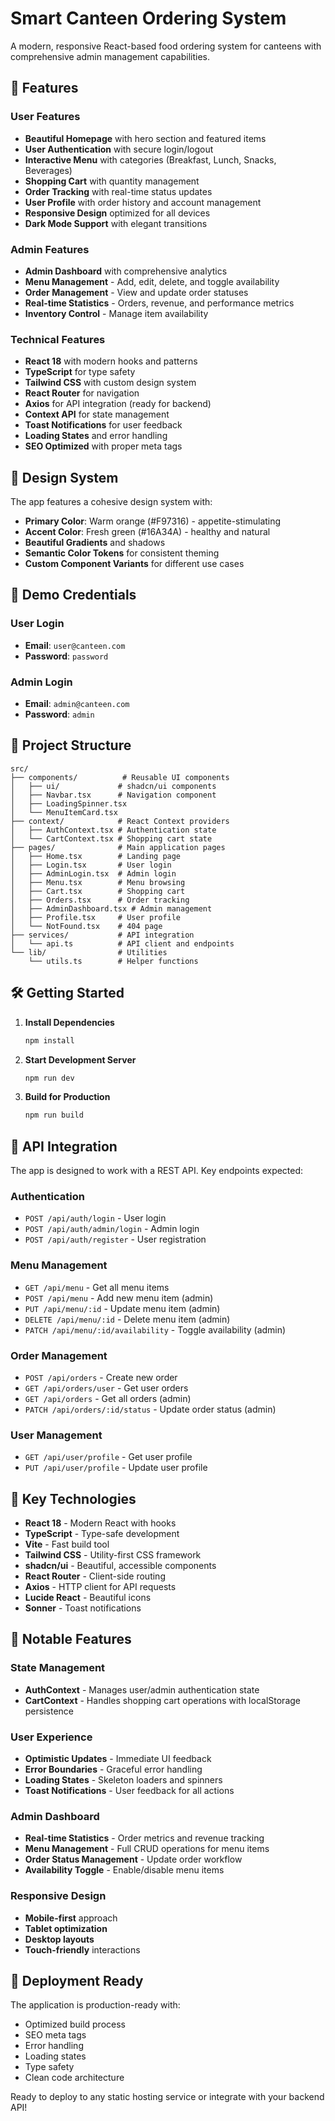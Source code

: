 # Smart Canteen Ordering System

A modern, responsive React-based food ordering system for canteens with comprehensive admin management capabilities.

## 🚀 Features

### User Features
- **Beautiful Homepage** with hero section and featured items
- **User Authentication** with secure login/logout
- **Interactive Menu** with categories (Breakfast, Lunch, Snacks, Beverages)
- **Shopping Cart** with quantity management
- **Order Tracking** with real-time status updates
- **User Profile** with order history and account management
- **Responsive Design** optimized for all devices
- **Dark Mode Support** with elegant transitions

### Admin Features
- **Admin Dashboard** with comprehensive analytics
- **Menu Management** - Add, edit, delete, and toggle availability
- **Order Management** - View and update order statuses
- **Real-time Statistics** - Orders, revenue, and performance metrics
- **Inventory Control** - Manage item availability

### Technical Features
- **React 18** with modern hooks and patterns
- **TypeScript** for type safety
- **Tailwind CSS** with custom design system
- **React Router** for navigation
- **Axios** for API integration (ready for backend)
- **Context API** for state management
- **Toast Notifications** for user feedback
- **Loading States** and error handling
- **SEO Optimized** with proper meta tags

## 🎨 Design System

The app features a cohesive design system with:
- **Primary Color**: Warm orange (#F97316) - appetite-stimulating
- **Accent Color**: Fresh green (#16A34A) - healthy and natural
- **Beautiful Gradients** and shadows
- **Semantic Color Tokens** for consistent theming
- **Custom Component Variants** for different use cases

## 🔐 Demo Credentials

### User Login
- **Email**: `user@canteen.com`
- **Password**: `password`

### Admin Login
- **Email**: `admin@canteen.com`
- **Password**: `admin`

## 📁 Project Structure

```
src/
├── components/          # Reusable UI components
│   ├── ui/             # shadcn/ui components
│   ├── Navbar.tsx      # Navigation component
│   ├── LoadingSpinner.tsx
│   └── MenuItemCard.tsx
├── context/            # React Context providers
│   ├── AuthContext.tsx # Authentication state
│   └── CartContext.tsx # Shopping cart state
├── pages/              # Main application pages
│   ├── Home.tsx        # Landing page
│   ├── Login.tsx       # User login
│   ├── AdminLogin.tsx  # Admin login
│   ├── Menu.tsx        # Menu browsing
│   ├── Cart.tsx        # Shopping cart
│   ├── Orders.tsx      # Order tracking
│   ├── AdminDashboard.tsx # Admin management
│   ├── Profile.tsx     # User profile
│   └── NotFound.tsx    # 404 page
├── services/           # API integration
│   └── api.ts          # API client and endpoints
└── lib/                # Utilities
    └── utils.ts        # Helper functions
```

## 🛠️ Getting Started

1. **Install Dependencies**
   ```bash
   npm install
   ```

2. **Start Development Server**
   ```bash
   npm run dev
   ```

3. **Build for Production**
   ```bash
   npm run build
   ```

## 🔌 API Integration

The app is designed to work with a REST API. Key endpoints expected:

### Authentication
- `POST /api/auth/login` - User login
- `POST /api/auth/admin/login` - Admin login
- `POST /api/auth/register` - User registration

### Menu Management
- `GET /api/menu` - Get all menu items
- `POST /api/menu` - Add new menu item (admin)
- `PUT /api/menu/:id` - Update menu item (admin)
- `DELETE /api/menu/:id` - Delete menu item (admin)
- `PATCH /api/menu/:id/availability` - Toggle availability (admin)

### Order Management
- `POST /api/orders` - Create new order
- `GET /api/orders/user` - Get user orders
- `GET /api/orders` - Get all orders (admin)
- `PATCH /api/orders/:id/status` - Update order status (admin)

### User Management
- `GET /api/user/profile` - Get user profile
- `PUT /api/user/profile` - Update user profile

## 🎯 Key Technologies

- **React 18** - Modern React with hooks
- **TypeScript** - Type-safe development
- **Vite** - Fast build tool
- **Tailwind CSS** - Utility-first CSS framework
- **shadcn/ui** - Beautiful, accessible components
- **React Router** - Client-side routing
- **Axios** - HTTP client for API requests
- **Lucide React** - Beautiful icons
- **Sonner** - Toast notifications

## 🌟 Notable Features

### State Management
- **AuthContext** - Manages user/admin authentication state
- **CartContext** - Handles shopping cart operations with localStorage persistence

### User Experience
- **Optimistic Updates** - Immediate UI feedback
- **Error Boundaries** - Graceful error handling
- **Loading States** - Skeleton loaders and spinners
- **Toast Notifications** - User feedback for all actions

### Admin Dashboard
- **Real-time Statistics** - Order metrics and revenue tracking
- **Menu Management** - Full CRUD operations for menu items
- **Order Status Management** - Update order workflow
- **Availability Toggle** - Enable/disable menu items

### Responsive Design
- **Mobile-first** approach
- **Tablet optimization** 
- **Desktop layouts**
- **Touch-friendly** interactions

## 🚀 Deployment Ready

The application is production-ready with:
- Optimized build process
- SEO meta tags
- Error handling
- Loading states
- Type safety
- Clean code architecture

Ready to deploy to any static hosting service or integrate with your backend API!